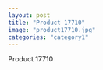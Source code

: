 ```yaml
---
layout: post
title: "Product 17710"
image: "product17710.jpg"
categories: "category1"
---
```

Product 17710
